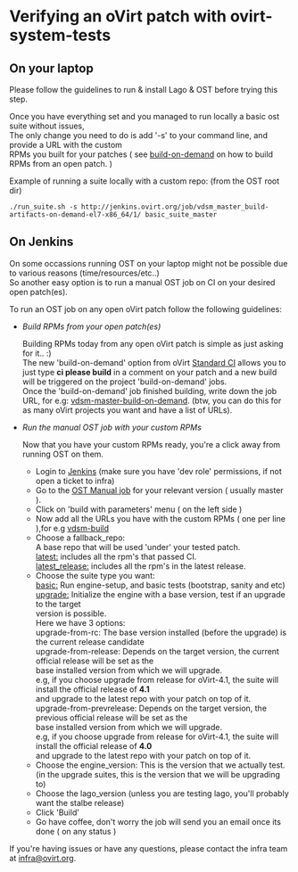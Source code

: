 Verifying an oVirt patch with ovirt-system-tests
================================================

On your laptop
--------------
Please follow the guidelines to run & install Lago & OST before trying this step.<br>

Once you have everything set and you managed to run locally a basic ost suite without issues, <br>
The only change you need to do is add '-s' to your command line, and provide a URL with the custom <br>
RPMs you built for your patches ( see [build-on-demand][1] on how to build RPMs from an open patch. ) <br>

Example of running a suite locally with a custom repo: (from the OST root dir)
```
./run_suite.sh -s http://jenkins.ovirt.org/job/vdsm_master_build-artifacts-on-demand-el7-x86_64/1/ basic_suite_master
```

On Jenkins
----------
On some occassions running OST on your laptop might not be possible due to various reasons (time/resources/etc..)<br>
So another easy option is to run a manual OST job on CI on your desired open patch(es).

To run an OST job on any open oVirt patch follow the following guidelines:

* *Build RPMs from your open patch(es)*

    Building RPMs today from any open oVirt patch is simple as just
    asking for it.. :)<br>
    The new 'build-on-demand' option from oVirt [Standard CI][1] allows
    you to just type **ci please build** in a comment on your patch
    and a new build will be triggered on the project 'build-on-demand' jobs.<br>
    Once the 'build-on-demand' job finished building, write down the job URL,
    for e.g: [vdsm-master-build-on-demand][2].
    (btw, you can do this for as many oVirt projects you want and have a list of URLs).


* *Run the manual OST job with your custom RPMs*

    Now that you have your custom RPMs ready, you're a click away from running OST
    on them.<br>
    * Login to [Jenkins][3] (make sure you have 'dev role' permissions, if not open a ticket to infra)<br>
    * Go to the [OST Manual job][4] for your relevant version ( usually master ).<br>
    * Click on 'build with parameters' menu ( on the left side )
    * Now add all the URLs you have with the custom RPMs ( one per line ),for e.g [vdsm-build][2]
    * Choose a fallback_repo:<br>
        A base repo that will be used 'under' your tested patch.<br>
        <u>latest:</u> includes all the rpm's that passed CI.<br>
        <u>latest_release:</u> includes all the rpm's in the latest release.<br>
    * Choose the suite type you want:<br>
        <u>basic:</u> Run engine-setup, and basic tests (bootstrap, sanity and etc)<br>
        <u>upgrade:</u> Initialize the engine with a base version, test if an upgrade to the target<br>
        version is possible.<br>
        Here we have 3 options:<br>
        upgrade-from-rc: The base version installed (before the upgrade) is the current release candidate<br>
        upgrade-from-release: Depends on the target version, the current official release will be set as the<br>
        base installed version from which we will upgrade.<br>
        e.g, if you choose upgrade from release for oVirt-4.1, the suite will install the official release of <b>4.1</b><br>
        and upgrade to the latest repo with your patch on top of it.<br>
        upgrade-from-prevrelease: Depends on the target version, the previous official release will be set as the<br>
        base installed version from which we will upgrade.<br>
        e.g, if you choose upgrade from release for oVirt-4.1, the suite will install the official release of <b>4.0</b><br>
        and upgrade to the latest repo with your patch on top of it.<br>
    * Choose the engine_version: This is the version that we actually test.<br>
      (in the upgrade suites, this is the version that we will be upgrading to)<br>
    * Choose the lago_version (unless you are testing lago, you'll probably want the stalbe release)<br>
    * Click 'Build'<br>
    * Go have coffee, don't worry the job will send you an email once its done ( on any status )<br>


If you're having issues or have any questions, please contact the infra team at infra@ovirt.org.

[1]: http://ovirt-infra-docs.readthedocs.io/en/latest/CI/Build_and_test_standards#standard-ci-stages
[2]: http://jenkins.ovirt.org/job/vdsm_master_build-artifacts-on-demand-el7-x86_64/lastSuccessfulBuild/
[3]: http://jenkins.ovirt.org
[4]: http://jenkins.ovirt.org/job/ovirt-system-tests_manual/
